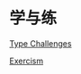 # 学与练

[Type Challenges](https://github.com/type-challenges/type-challenges)

[Exercism](https://exercism.org/)
